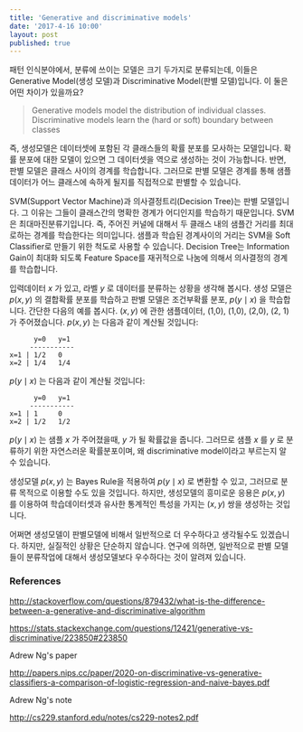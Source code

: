 ```yaml
---
title: 'Generative and discriminative models'
date: '2017-4-16 10:00'
layout: post
published: true
---
```


패턴 인식분야에서, 분류에 쓰이는 모델은 크기 두가지로 분류되는데, 이들은 Generative Model(생성 모델)과 Discriminative Model(판별 모델)입니다. 이 둘은 어떤 차이가 있을까요? 

> Generative models model the distribution of individual classes. Discriminative models learn the (hard or soft) boundary between classes

즉, 생성모델은 데이터셋에 포함된 각 클래스들의 확률 분포를 모사하는 모델입니다. 확률 분포에 대한 모델이 있으면 그 데이터셋을 역으로 생성하는 것이 가능합니다. 반면, 판별 모델은 클래스 사이의 경계를 학습합니다. 그러므로 판별 모델은 경계를 통해 샘플데이터가 어느 클래스에 속하게 될지를 직접적으로 판별할 수 있습니다. 

SVM(Support Vector Machine)과 의사결정트리(Decision Tree)는 판별 모델입니다. 그 이유는 그들이 클래스간의 명확한 경계가 어디인지를 학습하기 때문입니다. SVM은 최대마진분류기입니다. 즉, 주어진 커널에 대해서 두 클래스 내의 샘플간 거리를 최대로하는 경계를 학습한다는 의미입니다. 샘플과 학습된 경계사이의 거리는 SVM을 Soft Classifier로 만들기 위한 척도로 사용할 수 있습니다. Decision Tree는 Information Gain이 최대화 되도록 Feature Space를 재귀적으로 나눔에 의해서 의사결정의 경계를 학습합니다.

입력데이터 $x$ 가 있고, 라벨 $y$ 로 데이터를 분류하는 상황을 생각해 봅시다. 생성 모델은 $p(x,y)$ 의 결합확률 분포를 학습하고 판별 모델은 조건부확률 분포, $p(y \mid x)$ 을 학습합니다. 간단한 다음의 예를 봅시다. $(x,y)$ 에 관한 샘플데이터, (1,0), (1,0), (2,0), (2, 1)가 주어졌습니다. $p(x,y)$ 는 다음과 같이 계산될 것입니다:

```
      y=0   y=1
     -----------
x=1 | 1/2   0
x=2 | 1/4   1/4
```

$p(y \mid x)$  는 다음과 같이 계산될 것입니다:

```
      y=0   y=1
     -----------
x=1 | 1     0
x=2 | 1/2   1/2
```

$p(y \mid x)$  는 샘플 ​$x$ 가 주어졌을때, ​$y$ 가 될 확률값을 줍니다. 그러므로 샘플 ​$x$ 를 ​$y$ 로 분류하기 위한 자연스러운 확률분포이며, 왜 discriminative model이라고 부르는지 알 수 있습니다. 

생성모델 $p(x,y)​$ 는 Bayes Rule을 적용하여 $p(y \mid x)​$  로 변환할 수 있고, 그러므로 분류 목적으로 이용할 수도 있을 것입니다. 하지만, 생성모델의 흥미로운 응용은 $p(x,y)​$ 를 이용하여 학습데이터셋과 유사한 통계적인 특성을 가지는 $(x,y)​$ 쌍을 생성하는 것입니다.

어쩌면 생성모델이 판별모델에 비해서 일반적으로 더 우수하다고 생각될수도 있겠습니다. 하지만, 실질적인 상황은 단순하지 않습니다. 연구에 의하면, 일반적으로 판별 모델들이 분류작업에 대해서 생성모델보다 우수하다는 것이 알려져 있습니다.

### References

http://stackoverflow.com/questions/879432/what-is-the-difference-between-a-generative-and-discriminative-algorithm

https://stats.stackexchange.com/questions/12421/generative-vs-discriminative/223850#223850

Adrew Ng's paper

http://papers.nips.cc/paper/2020-on-discriminative-vs-generative-classifiers-a-comparison-of-logistic-regression-and-naive-bayes.pdf

Adrew Ng's note 

http://cs229.stanford.edu/notes/cs229-notes2.pdf





